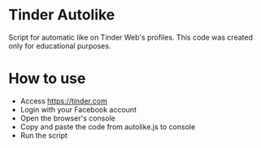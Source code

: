 # Tinder Autolike
Script for automatic like on Tinder Web's profiles. This code was created only for educational purposes.

# How to use
- Access https://tinder.com
- Login with your Facebook account
- Open the browser's console
- Copy and paste the code from autolike.js to console
- Run the script